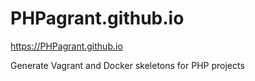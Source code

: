 PHPagrant.github.io
===================

https://PHPagrant.github.io

Generate Vagrant and Docker skeletons for PHP projects
